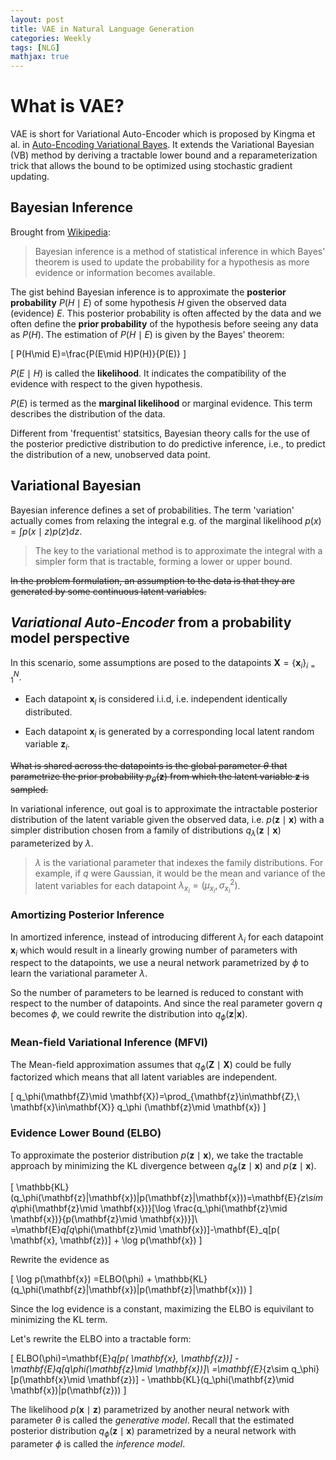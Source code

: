 ```yaml
---
layout: post
title: VAE in Natural Language Generation
categories: Weekly
tags: [NLG]
mathjax: true
---
```


# What is VAE?

VAE is short for Variational Auto-Encoder which is proposed by Kingma et al. in [Auto-Encoding Variational Bayes](https://arxiv.org/pdf/1312.6114.pdf). It extends the Variational Bayesian (VB) method by deriving a tractable lower bound and a reparameterization trick that allows the bound to be optimized using stochastic gradient updating. 

<!-- more -->

## Bayesian Inference

Brought from [Wikipedia](https://en.wikipedia.org/wiki/Bayesian_inference):

> Bayesian inference is a method of statistical inference in which Bayes' theorem is used to update the probability for a hypothesis as more evidence or information becomes available.

The gist behind Bayesian inference is to approximate the **posterior probability** $P(H\mid E)$ of some hypothesis $H$ given the observed data (evidence) $E$. This posterior probability is often affected by the data and we often define the **prior probability** of the hypothesis before seeing any data as $P(H)$. The estimation of $P(H\mid E)$ is given by the Bayes' theorem:

\[
P(H\mid E)=\frac{P(E\mid H)P(H)}{P(E)}
\]

$P(E\mid H)$ is called the **likelihood**. It indicates the compatibility of the evidence with respect to the given hypothesis.

$P(E)$ is termed as the **marginal likelihood** or marginal evidence. This term describes the distribution of the data.

Different from 'frequentist' statsitics, Bayesian theory calls for the use of the posterior predictive distribution to do predictive inference, i.e., to predict the distribution of a new, unobserved data point.

## Variational Bayesian

Bayesian inference defines a set of probabilities. The term 'variation' actually comes from relaxing the integral e.g. of the marginal likelihood $p(x)=\int p(x\mid z)p(z)dz$.

> The key to the variational method is to approximate the integral with a simpler form that is tractable, forming a lower or upper bound. 


~~In the problem formulation, an assumption to the data is that they are generated by some continuous latent variables.~~

## *Variational Auto-Encoder* from a probability model perspective

In this scenario, some assumptions are posed to the datapoints $\mathbf{X}=\{\mathbf{x}_i\}_{i=1}^N$. 

- Each datapoint $\mathbf{x}_i$ is considered i.i.d, i.e. independent identically distributed.

- Each datapoint $\mathbf{x}_i$ is generated by a corresponding local latent random variable $\mathbf{z}_i$.

~~What is shared across the datapoints is the global parameter $\theta$ that parametrize the prior probability $p_\theta (\mathbf{z})$ from which the latent variable $\mathbf{z}$ is sampled.~~

In variational inference, out goal is to approximate the intractable posterior distribution of the latent variable given the observed data, i.e. $p(\mathbf{z}\mid \mathbf{x})$ with a simpler distribution chosen from a family of distributions $q_\lambda(\mathbf{z}\mid \mathbf{x})$ parameterized by $\lambda$. 

>$\lambda$ is the variational parameter that indexes the family distributions. For example, if $q$ were Gaussian, it would be the mean and variance of the latent variables for each datapoint $\lambda_{x_i} = (\mu_{x_i}, \sigma^2_{x_i})$.

### Amortizing Posterior Inference

In amortized inference, instead of introducing different $\lambda_i$ for each datapoint $\mathbf{x}_i$ which would result in a linearly growing number of parameters with respect to the datapoints, we use a neural network parametrized by $\phi$ to learn the variational parameter $\lambda$. 

So the number of parameters to be learned is reduced to constant with respect to the number of datapoints. And since the real parameter govern $q$ becomes $\phi$, we could rewrite the distribution into $q_\phi(\mathbf{z}|\mathbf{x})$.

### Mean-field Variational Inference (MFVI)

The Mean-field approximation assumes that $q_\phi(\mathbf{Z}\mid \mathbf{X})$ could be fully factorized which means that all latent variables are independent. 
 
\[
q_\phi(\mathbf{Z}\mid \mathbf{X})=\prod_{\mathbf{z}\in\mathbf{Z},\ 
\mathbf{x}\in\mathbf{X}} q_\phi (\mathbf{z}\mid \mathbf{x})
\]


### Evidence Lower Bound (ELBO)

To approximate the posterior distribution $p(\mathbf{z}\mid \mathbf{x})$, we take the tractable approach by minimizing the KL divergence between $q_\phi(\mathbf{z}\mid \mathbf{x})$ and $p(\mathbf{z}\mid \mathbf{x})$.

\[
\mathbb{KL}(q_\phi(\mathbf{z}|\mathbf{x})\|p(\mathbf{z}|\mathbf{x}))=\mathbf{E}_{z\sim q_\phi(\mathbf{z}\mid \mathbf{x})}[\log \frac{q_\phi(\mathbf{z}\mid \mathbf{x})}{p(\mathbf{z}\mid \mathbf{x})}]\\
=\mathbf{E}_q[q_\phi(\mathbf{z}\mid \mathbf{x})]-\mathbf{E}_q[p( \mathbf{x}, \mathbf{z})] + \log p(\mathbf{x})
\]

Rewrite the evidence as

\[
\log p(\mathbf{x}) =ELBO(\phi) + \mathbb{KL}(q_\phi(\mathbf{z}|\mathbf{x})\|p(\mathbf{z}|\mathbf{x}))
\]

Since the log evidence is a constant, maximizing the ELBO is equivilant to minimizing the KL term.

Let's rewrite the ELBO into a tractable form:

\[
ELBO(\phi)=\mathbf{E}_q[p( \mathbf{x}, \mathbf{z})] - \mathbf{E}_q[q_\phi(\mathbf{z}\mid \mathbf{x})]\\
=\mathbf{E}_{z\sim q_\phi}[p(\mathbf{x}\mid \mathbf{z})] - \mathbb{KL}(q_\phi(\mathbf{z}\mid \mathbf{x})\|p(\mathbf{z}))
\]

The likelihood $p(\mathbf{x}\mid \mathbf{z})$ parametrized by another neural network with parameter $\theta$ is called the *generative model*. Recall that the estimated posterior distribution $q_\phi(\mathbf{z}\mid \mathbf{x})$ parametrized by a neural network with parameter $\phi$ is called the *inference model*.
